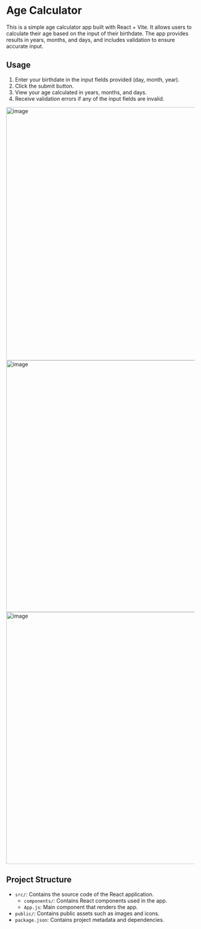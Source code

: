 # Age Calculator

This is a simple age calculator app built with React + Vite. It allows users to calculate their age based on the input of their birthdate. The app provides results in years, months, and days, and includes validation to ensure accurate input.

## Usage

1. Enter your birthdate in the input fields provided (day, month, year).
2. Click the submit button.
3. View your age calculated in years, months, and days.
4. Receive validation errors if any of the input fields are invalid.

<img width="675" alt="image" src="https://github.com/MirunaHaidu/age-calculator/assets/110763663/43820137-460a-4068-93c4-1116fe75e595">

<img width="671" alt="image" src="https://github.com/MirunaHaidu/age-calculator/assets/110763663/6020ad69-acee-4829-a974-d539d1052961">

<img width="672" alt="image" src="https://github.com/MirunaHaidu/age-calculator/assets/110763663/dfb13aa5-d5fe-41a4-af3b-6400fbf7f3e5">



## Project Structure

- `src/`: Contains the source code of the React application.
  - `components/`: Contains React components used in the app.
  - `App.js`: Main component that renders the app.
- `public/`: Contains public assets such as images and icons.
- `package.json`: Contains project metadata and dependencies.


